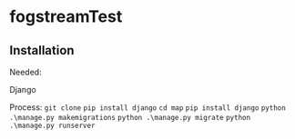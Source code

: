 # fogstreamTest

## Installation
Needed:

Django

Process:
```git clone```
```pip install django```
```cd map```
```pip install django```
```python .\manage.py makemigrations```
```python .\manage.py migrate```
```python .\manage.py runserver```